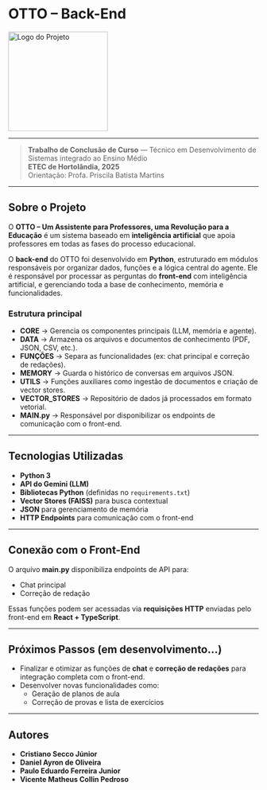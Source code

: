 # OTTO – Back-End  
<img src="utils/LOGO OTTO BRANCA PNG" alt="Logo do Projeto" width="200px"/>

---

> **Trabalho de Conclusão de Curso** — Técnico em Desenvolvimento de Sistemas integrado ao Ensino Médio  
> **ETEC de Hortolândia, 2025**  
> Orientação: Profa. Priscila Batista Martins  

---

## Sobre o Projeto  

O **OTTO – Um Assistente para Professores, uma Revolução para a Educação** é um sistema baseado em **inteligência artificial** que apoia professores em todas as fases do processo educacional.  

O **back-end** do OTTO foi desenvolvido em **Python**, estruturado em módulos responsáveis por organizar dados, funções e a lógica central do agente. Ele é responsável por processar as perguntas do **front-end** com inteligência artificial, e gerenciando toda a base de conhecimento, memória e funcionalidades.  

### Estrutura principal  

- **CORE** → Gerencia os componentes principais (LLM, memória e agente).  
- **DATA** → Armazena os arquivos e documentos de conhecimento (PDF, JSON, CSV, etc.).  
- **FUNÇÕES** → Separa as funcionalidades (ex: chat principal e correção de redações).  
- **MEMORY** → Guarda o histórico de conversas em arquivos JSON.  
- **UTILS** → Funções auxiliares como ingestão de documentos e criação de vector stores.  
- **VECTOR_STORES** → Repositório de dados já processados em formato vetorial.  
- **MAIN.py** → Responsável por disponibilizar os endpoints de comunicação com o front-end.  

---

## Tecnologias Utilizadas  

- **Python 3**  
- **API do Gemini (LLM)**  
- **Bibliotecas Python** (definidas no `requirements.txt`)  
- **Vector Stores (FAISS)** para busca contextual  
- **JSON** para gerenciamento de memória  
- **HTTP Endpoints** para comunicação com o front-end  

---

## Conexão com o Front-End  

O arquivo **main.py** disponibiliza endpoints de API para:  
- Chat principal  
- Correção de redação  

Essas funções podem ser acessadas via **requisições HTTP** enviadas pelo front-end em **React + TypeScript**.  

---

## Próximos Passos (em desenvolvimento...)

- Finalizar e otimizar as funções de **chat** e **correção de redações** para integração completa com o front-end.  
- Desenvolver novas funcionalidades como:  
  - Geração de planos de aula  
  - Correção de provas e lista de exercícios 

---

## Autores  

- **Cristiano Secco Júnior**  
- **Daniel Ayron de Oliveira**  
- **Paulo Eduardo Ferreira Junior**  
- **Vicente Matheus Collin Pedroso**  
